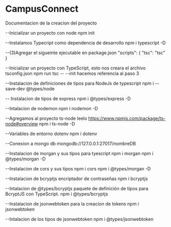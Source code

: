 # CampusConnect

Documentacion de la creacion del proyecto

--Inicializar un proyecto con node
  npm init

--Instalamos Typecript como dependencia de desarrollo
  npm i typescript -D

--(3)Agregar el sigueinte ejecutable en package.json
    "scripts": {
        "tsc": "tsc"
    }

--Inicializar un proyecto con TypeScript, esto nos creara el archivo tsconfig.json
    npm run tsc -- --init hacemos referencia al paso 3

--Instalacion de definiciones de tipos para NodeJs de typescript
    npm i --save-dev @types/node

-- Instalacion de tipos de express
    npm i @types/express -D

--Intalacion de nodemon
    npm i nodemon -D

--Agregamos al proyecto ts-node leelo  https://www.npmjs.com/package/ts-node#overview
    npm i ts-node -D

--Variables de entorno dotenv
    npm i dotenv

--Conexion a mongo db
    mongodb://127.0.0.1:27017/nombreDB

--Instalacion de morgan y sus tipos para tyescript
    npm i morgan 
    npm i @types/morgan -D

--Instalacion de cors y sus tipos
    npm i cors
    npm i @types/morgan -D

--Instalacion de bcryptjs encriptador de contraseñas
    npm i bcryptjs

--Intalacion de @types/bcryptjs paquete de definición de tipos para BcryptJS con TypeScript.
    npm i @types/bcryptjs

--Instalacion de jsonwebtoken para la creacion de tokens
    npm i jsonwebtoken

--Intalacion de los tipos de jsonwebtoken
    npm i @types/jsonwebtoken
    

    
